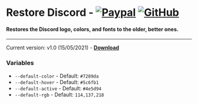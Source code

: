 # Restore Discord - [![Paypal][paypal-logo]][paypal-url] [![GitHub][github-logo]][github-url]
#### Restores the Discord logo, colors, and fonts to the older, better ones.
<hr>

Current version: v1.0 (15/05/2021) - **[Download](https://betterdiscord.net/ghdl?url=https://raw.githubusercontent.com/CapnKitten/BetterDiscord/master/Themes/RestoreDiscord/RestoreDiscord.theme.css)**

### Variables

 - `--default-color` - Default: `#7289da`
 - `--default-hover` - Default: `#5c6fb1`
 - `--default-active` - Default: `#4e5d94`
 - `--default-rgb` - Default: `114,137,218`

[paypal-logo]: https://img.shields.io/static/v1?label=PayPal&message=Donate&style=flat&logo=paypal&color=blue
[paypal-url]: https://paypal.me/capnkitten

[github-logo]: https://img.shields.io/static/v1?label=GitHub&message=Sponsor&style=flat&logo=github&color=black
[github-url]: https://github.com/sponsors/CapnKitten
